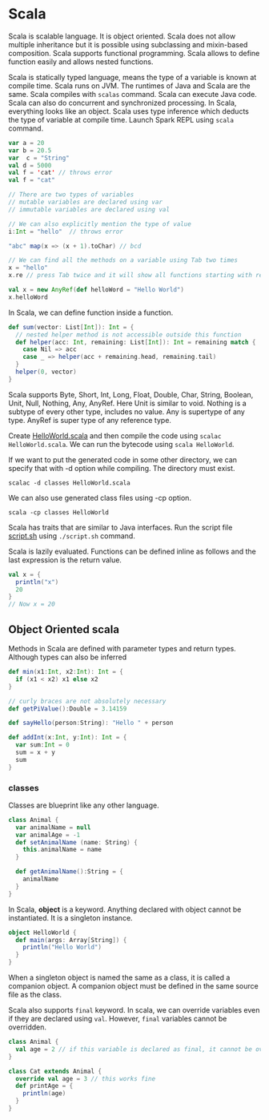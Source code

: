 # Scala

Scala is scalable language. It is object oriented. Scala does not allow multiple inheritance but it is possible using subclassing and mixin-based composition. Scala supports functional programming. Scala allows to define function easily and allows nested functions.

Scala is statically typed language, means the type of a variable is known at compile time. Scala runs on JVM. The runtimes of Java and Scala are the same. Scala compiles with `scalas` command. Scala can execute Java code. Scala can also do concurrent and synchronized processing. In Scala, everything looks like an object. Scala uses type inference which deducts the type of variable at compile time. Launch Spark REPL using `scala` command.

```scala
var a = 20
var b = 20.5
var  c = "String"
val d = 5000
val f = 'cat' // throws error
val f = "cat"

// There are two types of variables
// mutable variables are declared using var
// immutable variables are declared using val

// We can also explicitly mention the type of value
i:Int = "hello"  // throws error

"abc" map(x => (x + 1).toChar) // bcd

// We can find all the methods on a variable using Tab two times
x = "hello"
x.re // press Tab twice and it will show all functions starting with re

val x = new AnyRef(def helloWord = "Hello World")
x.helloWord
```

In Scala, we can define function inside a function.

```scala
def sum(vector: List[Int]): Int = {
  // nested helper method is not accessible outside this function
  def helper(acc: Int, remaining: List[Int]): Int = remaining match {
    case Nil => acc
    case _ => helper(acc + remaining.head, remaining.tail)
  }
  helper(0, vector)
}
```

Scala supports Byte, Short, Int, Long, Float, Double, Char, String, Boolean, Unit, Null, Nothing, Any, AnyRef. Here Unit is similar to void. Nothing is a subtype of every other type, includes no value. Any is supertype of any type. AnyRef is super type of any reference type.

Create [HelloWorld.scala](HelloWorld.scala) and then compile the code using `scalac HelloWorld.scala`.
We can run the bytecode using `scala HelloWorld`.

If we want to put the generated code in some other directory, we can specify that with -d option while compiling. The directory must exist.

`scalac -d classes HelloWorld.scala`

We can also use generated class files using -cp option.

`scala -cp classes HelloWorld`

Scala has traits that are similar to Java interfaces.
Run the script file [script.sh](script.sh) using `./script.sh` command.

Scala is lazily evaluated. Functions can be defined inline as follows and the last expression is the return value.

```scala
val x = {
  println("x")
  20
}
// Now x = 20
```

## Object Oriented scala

Methods in Scala are defined with parameter types and return types. Although types can also be inferred

```scala
def min(x1:Int, x2:Int): Int = {
  if (x1 < x2) x1 else x2
}

// curly braces are not absolutely necessary
def getPiValue():Double = 3.14159

def sayHello(person:String): "Hello " + person

def addInt(x:Int, y:Int): Int = {
  var sum:Int = 0
  sum = x + y
  sum
}
```

### classes
Classes are blueprint like any other language.

```scala
class Animal {
  var animalName = null
  var animalAge = -1
  def setAnimalName (name: String) {
    this.animalName = name
  }

  def getAnimalName():String = {
    animalName
  }
}
```

In Scala, **object** is a keyword. Anything declared with object cannot be instantiated. It is a singleton instance.

```scala
object HelloWorld {
  def main(args: Array[String]) {
    println("Hello World")
  }
}
```

When a singleton object is named the same as a class, it is called a companion object. A companion object must be defined in the same source file as the class.

Scala also supports `final` keyword. In scala, we can override variables even if they are declared using `val`. However, `final` variables cannot be overridden.

```scala
class Animal {
  val age = 2 // if this variable is declared as final, it cannot be overridden
}

class Cat extends Animal {
  override val age = 3 // this works fine
  def printAge = {
    println(age)
  }
}
```
